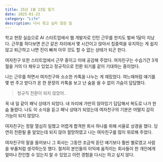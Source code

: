```yaml
---
title: 25년 1월 23일 일기
date: 2025-01-23
category: "Life"
description: 다시 겪고 싶지 않은 일
---
```


학교 현장 실습으로 AI 스타트업에서 웹 개발자로 인턴 근무를 한지도 벌써 1달이 지났다. 근무를 하다보면 은근 같은 자리에서 몇 시간이고 앉아서 집중력을 유지하는 게 쉽지 않고 퇴근하고 나면 진이 빠져 아무 것도 할 수 없는 상태가 되곤 한다.

여자친구 또한 스타트업에서 근무 중이고 이에 공감해 주었다. 여자친구는 수습기간 3개월을 거의 다 채우고 있었고 정규직으로 전환 되기를 같이 기대하는 중이었다.

나는 근무를 하면서 여자친구와 소소한 카톡을 나누는 게 재밌었다. 여느때처럼 얘기를 몇 번 주고 받다가 온 한 문장의 카톡을 보고 난 숨을 쉴 수 없이 가슴이 답답했다.

> 정규직 전환이 되지 않았어..

꼭 내 일 같이 패닉 상태가 되었다. 내 자리에 가만히 앉아있기 답답해서 복도로 나가 한숨 돌렸다. 나도 이 소식을 듣고 패닉 상태가 되었는데 여자친구의 기분은 어떨지 감히 가늠이 되지 않았다.

여자친구는 정말 열심히 일했고 어렵게 합격한 회사 하나를 위해 서울로 상경을 했다. 당연히 전환될 줄 알았는데 되지 않아 절망하였고 나는 여자친구를 많이 위로해 주었다.

여자친구의 말을 들어보니 그 회사는 그동안 조금씩 듣던 얘기보다 훨씬 별로였고 사람을 부품처럼 생각하는듯 했다. 철저히 본인들의 이익에 움직이는 회사들이 한 개인에게 얼마나 잔인할 수 있는지 알 수 있었고 이런 경험을 다시는 하고 싶지 않다.
